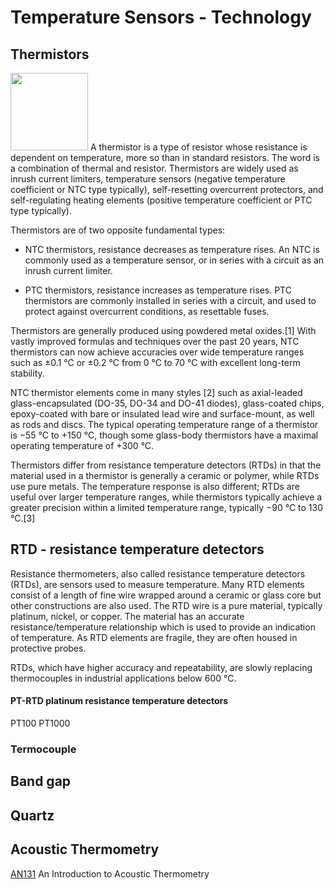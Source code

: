 # Temperature Sensors - Technology


## Thermistors

<img src="https://upload.wikimedia.org/wikipedia/commons/3/3b/NTC_bead.jpg" width="124" height="124">
A thermistor is a type of resistor whose resistance is dependent on temperature, more so than in standard resistors. 
The word is a combination of thermal and resistor. Thermistors are widely used as inrush current limiters, temperature sensors (negative temperature coefficient or NTC type typically), self-resetting overcurrent protectors, and self-regulating heating elements (positive temperature coefficient or PTC type typically).

Thermistors are of two opposite fundamental types:

 -  NTC thermistors, resistance decreases as temperature rises. 
    An NTC is commonly used as a temperature sensor, or in series with a circuit as an inrush current limiter.
    
 -  PTC thermistors, resistance increases as temperature rises. 
    PTC thermistors are commonly installed in series with a circuit, and used to protect against overcurrent conditions, as resettable fuses.


Thermistors are generally produced using powdered metal oxides.[1] With vastly improved formulas and techniques over the past 20 years, NTC thermistors can now achieve accuracies over wide temperature ranges such as ±0.1 °C or ±0.2 °C from 0 °C to 70 °C with excellent long-term stability. 

NTC thermistor elements come in many styles [2] such as axial-leaded glass-encapsulated (DO-35, DO-34 and DO-41 diodes), glass-coated chips, epoxy-coated with bare or insulated lead wire and surface-mount, as well as rods and discs. The typical operating temperature range of a thermistor is −55 °C to +150 °C, though some glass-body thermistors have a maximal operating temperature of +300 °C.

Thermistors differ from resistance temperature detectors (RTDs) in that the material used in a thermistor is generally a ceramic or polymer, while RTDs use pure metals. The temperature response is also different; RTDs are useful over larger temperature ranges, while thermistors typically achieve a greater precision within a limited temperature range, typically −90 °C to 130 °C.[3] 


## RTD - resistance temperature detectors

Resistance thermometers, also called resistance temperature detectors (RTDs), are sensors used to measure temperature. Many RTD elements consist of a length of fine wire wrapped around a ceramic or glass core but other constructions are also used. The RTD wire is a pure material, typically platinum, nickel, or copper. The material has an accurate resistance/temperature relationship which is used to provide an indication of temperature. As RTD elements are fragile, they are often housed in protective probes.

RTDs, which have higher accuracy and repeatability, are slowly replacing thermocouples in industrial applications below 600 °C.

#### PT-RTD platinum  resistance  temperature  detectors
PT100
PT1000

### Termocouple



## Band gap 


## Quartz


## Acoustic Thermometry

[AN131](https://www.analog.com/media/en/technical-documentation/application-notes/an131f.pdf)
An Introduction to Acoustic Thermometry
